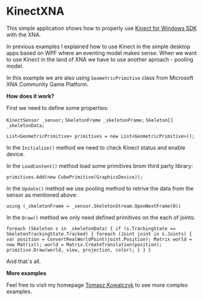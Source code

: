 KinectXNA
=========

This simple application shows how to properly use [Kinect for Windows SDK](http://www.microsoft.com/en-us/kinectforwindows/ "Kinect for Windows SDK") with the XNA.

In previous examples I explained how to use Kinect in the simple desktop apps based on WPF where an eventing model makes sense. When we want to use Kinect in the land of XNA we have to use another aproach - pooling model.

In this example we are also using `GeometricPrimitive` class from Microsoft XNA Community Game Platform.

**How does it work?**

First we need to define some properties:

`KinectSensor _sensor;`
`SkeletonFrame _skeletonFrame;`
`Skeleton[] _skeletonData;`

`List<GeometricPrimitive> primitives = new List<GeometricPrimitive>();`

In the `Initialize()` method we need to check Kinect status and enable device.

In the `LoadContent()` method load some primitives brom third party library:

`primitives.Add(new CubePrimitive(GraphicsDevice));`

In the `Update()` method we use pooling method to retrive the data from the sensor as mentioned above:

`using (_skeletonFrame = _sensor.SkeletonStream.OpenNextFrame(0))`

In the `Draw()` method we only need defined primitives on the each of joints:

`foreach (Skeleton s in _skeletonData)
                {
                    if (s.TrackingState == SkeletonTrackingState.Tracked)
                    {
                        foreach (Joint joint in s.Joints)
                        {
                            var position = ConvertRealWorldPoint(joint.Position);
                            Matrix world = new Matrix();
                            world = Matrix.CreateTranslation(position);
                            primitive.Draw(world, view, projection, color);
                        }
                    }
                }`

And that`s all.

**More examples**

Feel free to visit my homepage [Tomasz Kowalczyk](http://tomek.kownet.info/ "Tomasz Kowalczyk") to see more complex examples.

